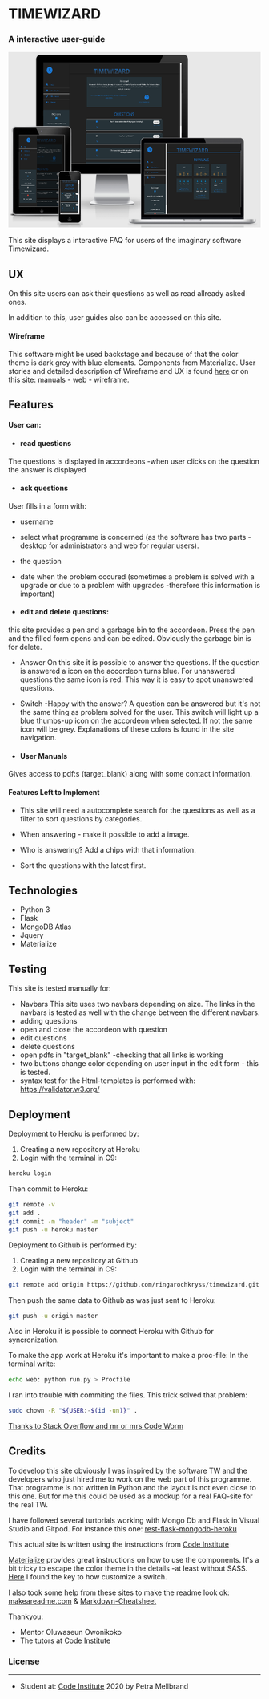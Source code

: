 # TIMEWIZARD
### A interactive user-guide 

<img src="/static/responsive mile3.png" height="350">

This site displays a interactive FAQ for users of the imaginary software Timewizard.
 

## UX

On this site users can ask their questions as well as read allready asked ones. 

In addition to this,  user guides also can be accessed on this site.   

#### Wireframe 
This software might be used backstage and because of that the color theme is dark grey with blue elements. Components from Materialize. 
User stories and detailed description of Wireframe and UX is found
[here](/static/WireframePetramile3.pdf) or on this site: manuals - web - wireframe. 


## Features
#### User can:
* #### read questions 
The questions is displayed in accordeons -when user clicks on the question the answer is displayed  

* #### ask questions
User fills in a form with:
* username
* select what programme is concerned (as the software has two parts -desktop for administrators and web for regular users).
* the question
* date when the problem occured (sometimes a problem is solved with a upgrade or due to a problem with upgrades -therefore this information is important)

* #### edit and delete questions:
this site provides a pen and a garbage bin to the accordeon. Press the pen and the filled form opens and can be edited. Obviously the garbage bin is for delete. 

* Answer 
On this site it is possible to answer the questions. If the question is answered a icon on the accordeon turns blue. For unanswered questions the same icon is red. This way it is easy to spot unanswered questions. 

* Switch -Happy with the answer? 
A question can be answered but it's not the same thing as problem solved for the user. This switch will light up a blue thumbs-up icon on the accordeon when selected. If not the same icon will be grey. 
Explanations of these colors is found in the site navigation.

* #### User Manuals
Gives access to pdf:s (target_blank) along with some contact information. 


#### Features Left to Implement
* This site will need a autocomplete search for the questions as well as a filter to sort questions by categories. 

* When answering - make it possible to add a image. 

* Who is answering? Add a chips with that information. 

* Sort the questions with the latest first. 

## Technologies
* Python 3
* Flask
* MongoDB Atlas
* Jquery
* Materialize

## Testing
This site is tested manually for:
* Navbars
This site uses two navbars depending on size. The links in the navbars is tested as well with the change between the different navbars.  
* adding questions
* open and close the accordeon with question
* edit questions
* delete questions
* open pdfs in "target_blank" -checking that all links is working
* two buttons change color depending on user input in the edit form - this is tested. 
* syntax test for the Html-templates is performed with: https://validator.w3.org/

## Deployment
Deployment to Heroku is performed by:
1. Creating a new repository at Heroku
2. Login with the terminal in C9:
```bash
heroku login
```

Then commit to Heroku:
```bash
git remote -v
git add .
git commit -m "header" -m "subject"
git push -u heroku master
```

Deployment to Github is performed by:
1. Creating a new repository at Github
2. Login with the terminal in C9:
```bash
git remote add origin https://github.com/ringarochkryss/timewizard.git
```

Then push the same data to Github as was just sent to Heroku:
```bash
git push -u origin master
```

Also in Heroku it is possible to connect Heroku with Github for syncronization.

To make the app work at Heroku it's important to make a proc-file: 
In the terminal write: 

```bash
echo web: python run.py > Procfile
```

I ran into trouble with commiting the files. This trick solved that problem: 

```bash
sudo chown -R "${USER:-$(id -un)}" .
```
[Thanks to Stack Overflow and mr or mrs Code Worm](https://stackoverflow.com/questions/6448242/git-push-error-insufficient-permission-for-adding-an-object-to-repository-datab)

## Credits
To develop this site obviously I was inspired by the software TW and the developers who just hired me to work on the web part of this programme.
That programme is not written in Python and the layout is not even close to this one. But for me this could be used as a mockup for a real FAQ-site for the real TW. 

I have followed several turtorials working with Mongo Db and Flask in Visual Studio and Gitpod. 
For instance this one:
[rest-flask-mongodb-heroku](https://spapas.github.io/2014/06/30/rest-flask-mongodb-heroku/ "rest-flask-mongodb-heroku")

This actual site is written using the instructions from [Code Institute](https://codeinstitute.net/ "Code Institute")

 [Materialize](https://materializecss.com/ "Materialize")
provides great instructions on how to use the components. 
It's a bit tricky to escape the color theme in the details -at least without SASS.  [Here](https://www.jquery-az.com/learn-create-materialize-switches-5-examples/ "jquery-az") I found the key to how customize a switch.

I also took some help from these sites to make the readme look ok:
[makeareadme.com](https://www.makeareadme.com/ "makeareadme.com") & [Markdown-Cheatsheet](https://github.com/adam-p/markdown-here/wiki/Markdown-Cheatsheet#links "Markdown-Cheatsheet")

Thankyou:
* Mentor  Oluwaseun Owonikoko
* The tutors at [Code Institute](https://codeinstitute.net/)

### License
---
* Student at:
[Code Institute](https://codeinstitute.net/) 2020
by Petra Mellbrand